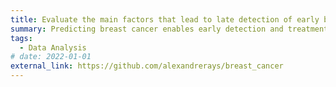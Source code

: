 ```yaml
---
title: Evaluate the main factors that lead to late detection of early breast cancer
summary: Predicting breast cancer enables early detection and treatment, and this project uses 2018 Brazilian data to identify key contributing factors.
tags:
  - Data Analysis
# date: 2022-01-01
external_link: https://github.com/alexandrerays/breast_cancer
---
```


